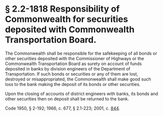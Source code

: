 # § 2.2-1818 Responsibility of Commonwealth for securities deposited with Commonwealth Transportation Board.

<p>The Commonwealth shall be responsible for the safekeeping of all bonds or other securities deposited with the Commissioner of Highways or the Commonwealth Transportation Board as surety on account of funds deposited in banks by division engineers of the Department of Transportation. If such bonds or securities or any of them are lost, destroyed or misappropriated, the Commonwealth shall make good such loss to the bank making the deposit of its bonds or other securities.</p><p>Upon the closing of accounts of district engineers with banks, its bonds and other securities then on deposit shall be returned to the bank.</p><p>Code 1950, § 2-192; 1966, c. 677, § 2.1-223; 2001, c. <a href='http://lis.virginia.gov/cgi-bin/legp604.exe?011+ful+CHAP0844'>844</a>.</p>